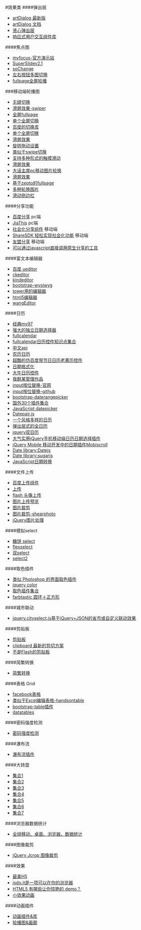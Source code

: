 
#效果类
####弹出层
- [artDialog 最新版](https://github.com/aui/artDialog)
- [artDialog 文档](http://aui.github.io/artDialog/doc/index.html)
- [贤心弹出层](http://sentsin.com/jquery/layer/)
- [响应式用户交互组件库](https://github.com/bh-lay/UI)


####焦点图
- [myfocus-官方演示站](http://www.chhua.com/myfocus/)
- [SuperSlidev2.1](http://www.superslide2.com/)
- [soChange](http://www.bujichong.com/sojs/soChange/index.html)
- [左右按钮多图切换](http://bxslider.com/examples/carousel-demystified)
- [fullpage全屏轮播](https://github.com/alvarotrigo/fullPage.js/)
	
###移动端轮播图
- [无缝切换](http://www.swipejs.com/)
- [滑屏效果-swiper](http://www.idangero.us/swiper)
- [全屏fullpage](https://github.com/peunzhang/fullpage)
- [单个全屏切换](https://github.com/peunzhang/slip.js)
- [百度的切换库](http://touch.code.baidu.com/examples.html?qq-pf-to=pcqq.group)
- [单个全屏切换](https://github.com/peunzhang/iSlider)
- [滑屏效果](https://github.com/saw/touch-interfaces)
- [旋转拖动设置](http://baijs.com/tinycircleslider/)
- [类似于swipe切换](http://touchslider.com/)
- [支持多种形式的触摸滑动](http://www.swiper.com.cn/demo/index.html)
- [滑屏效果](https://github.com/joker-ye/main/blob/master/wap/index.html)
- [大话主席pc移动图片轮换](http://www.superslide2.com/)
- [滑屏效果](https://github.com/hahnzhu/parallax.js)
- [基于zepto的fullpage](https://github.com/yanhaijing/zepto.fullpage)
- [多种轮换图片](http://ajccom.github.io/niceslider/)
- [滑动侧边栏](https://mango.github.io/slideout/)


####分享功能
- [百度分享](http://share.baidu.com/) pc端
- [JiaThis](http://jiathis.com/) pc端
- [社会化分享组件](http://developer.baidu.com/soc/share) 移动端
- [ShareSDK 轻松实现社会化功能](http://www.mob.com/#/index) 移动端
- [友盟分享](http://dev.umeng.com/social/android/quick-integration) 移动端
- [可以通过javascript直接调用原生分享的工具](https://github.com/JefferyWang/nativeShare.js)

####富文本编辑器
- [百度 ueditor](http://ueditor.baidu.com/website/)
- [ckeditor](http://ckeditor.com/)
- [kindeditor](http://kindeditor.net/)
- [bootstrap-wysiwyg](http://www.bootcss.com/p/bootstrap-wysiwyg/)
- [tower用的编辑器](https://github.com/mycolorway/simditor)
- [html5编辑器](http://neilj.github.io/Squire/)
- [wangEditor](https://github.com/wangfupeng1988/wangEditor )

####日历
- [经典my97](http://www.my97.net/dp/demo/index.htm)
- [强大的独立日期选择器](http://www.cnblogs.com/gbin1/archive/2012/04/16/2452105.html)
- [fullcalendar](http://arshaw.com/fullcalendar/)
- [fullcalendar日历控件知识点集合 ](http://blog.csdn.net/francislaw/article/details/7740630)
- [中文api](http://blog.sina.com.cn/s/blog_9475b1c101012c5f.html)
- [农历日历](https://github.com/zzyss86/LunarCalendar)
- [超酷的仿百度带节日日历老黄历控件](http://www.sucaisj.com/jiaoben/date/201509/16856.html)
- [日期格式化](http://momentjs.com/)
- [大牛日历控件](https://github.com/Johnqing/QPAYCalendar/)
- [我群某管理作品](https://github.com/Iamlars/dateMarker)
- [input按位替换-官网](http://digitalbush.com/projects/masked-input-plugin/)
- [input按位替换-github](https://github.com/digitalBush/jquery.maskedinput/tree/1.2.2)
- [bootstrap-daterangepicker](https://github.com/dangrossman/bootstrap-daterangepicker)
- [国外30个插件集合](http://www.vandelaydesign.com/30-best-free-jquery-plugins/)
- [JavaScript datepicker](http://dbushell.com/2012/10/09/pikaday-javascript-datepicker/)
- [Datepair.js](http://jonthornton.github.io/Datepair.js/)
- [一个风格多样的日历](https://github.com/glad/glDatePicker)
- [弹出层式的全日历](http://amsul.ca/pickadate.js/date/)
- [jquery双日历](http://www.daterangepicker.com/)
- [大气实用jQuery手机移动端日历日期选择插件](http://www.frankdemo.cn/index.php?c=content&a=show&id=115)
- [jQuery Mobile 移动开发中的日期插件Mobiscroll ](https://mobiscroll.com/)
- [Date library:Datejs](https://github.com/datejs/Datejs)
- [Date library:sugarjs](http://sugarjs.com/api/Date)
- [JavaScript日期转换](http://momentjs.com)

####文件上传
- [百度上传组件](http://fex.baidu.com/webuploader/)
- [上传](https://blueimp.github.io/jQuery-File-Upload/)
- [flash 头像上传](http://www.hdfu.net/)
- [图片上传预览](http://www.dropzonejs.com/)
- [图片裁剪](http://elemefe.github.io/image-cropper/)
- [图片裁剪-shearphoto](http://www.shearphoto.com/)
- [jQuery图片处理](http://www.oschina.net/project/tag/284/jquery-image-tools?lang=0&os=0&sort=view&p=2)

####模拟select
- [糖饼 select](http://aui.github.io/popupjs/doc/selectbox.html)
- [flexselect](https://github.com/rmm5t/jquery-flexselect)
- [双select](http://loudev.com/)
- [select2](http://select2.github.io/)

####取色插件
- [类似 Photoshop 的界面取色插件](http://www.jq22.com/plugin/367)
- [jquery color](https://github.com/jquery/jquery-color/)
- [取色插件集合](http://www.oschina.net/project/tag/287/color-picker)
- [farbtastic 圆环＋正方形](https://github.com/mattfarina/farbtastic)
	
####城市联动
- [jquery.cityselect.js基于jQuery+JSON的省市或自定义联动效果](http://www.ijquery.cn/?p=360)
	
####剪贴板
- [剪贴板](https://github.com/zeroclipboard/zeroclipboard)
- [clipboard 最新的剪切方案](http://zenorocha.github.io/clipboard.js/)
- [不是Flash的剪贴板](https://github.com/zenorocha/clipboard.js)

####简繁转换
- [简繁转换](https://github.com/BYVoid/OpenCC)

####表格 Grid
- [facebook表格](http://facebook.github.io/fixed-data-table/)
- [类似于Excel编辑表格-handsontable](http://handsontable.com/)
- [bootstrap-table插件](http://bootstrap-table.wenzhixin.net.cn/)
- [datatables](https://www.datatables.net/)

####密码强度检测
- [密码强度检测](http://password.mx500.com/)

####瀑布流
- [瀑布流插件](http://www.wookmark.com/jquery-plugin)

####大转盘
- [集合1](http://www.helloweba.com/view-blog-215.html)
- [集合2](http://www.ui3g.com/demos/show/1408/)
- [集合3](http://www.js-css.cn/a/jscode/award/2014/1230/1423.html)
- [集合4](http://www.js-css.cn/a/jscode/award/list_272_1.html)
- [集合5](http://www.html5cn.org/article-8927-1.html)
- [集合6](https://github.com/JavoByte/rouletteWheel)
- [集合7](http://www.js-css.cn/a/jscode/award/2015/0606/1484.html)

####浏览器数据统计
- [全球移动、桌面、浏览器，数据统计](http://gs.statcounter.com)

####图像裁剪
- [jQuery Jcrop 图像裁剪 ](http://code.ciaoca.com/jquery/jcrop)



####效果
- [最美H5](http://www.iguoguo.net/html5)
- [jsdo.it是一项可以在你的浏览器](http://jsdo.it)
- [HTML5 有哪些让你惊艳的 demo？](http://www.zhihu.com/question/24398907)
- [小效果动画](http://codecanyon.net/item/hoverex-jquery-image-hover-animation-plugin/full_screen_preview/3450469) 	



####动画插件
- [动画插件&库](http://www.kancloud.cn/kancloud/javascript-resources-2015/99248)
- [轮播图&画廊](http://www.kancloud.cn/kancloud/javascript-resources-2015/99241)
	


